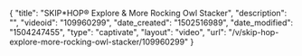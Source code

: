 {
    "title": "SKIP*HOP&reg; Explore &amp; More Rocking Owl Stacker",
    "description": "",
    "videoid": "109960299",
    "date_created": "1502516989",
    "date_modified": "1504247455",
    "type": "captivate",
    "layout": "video",
    "url": "\/v\/skip-hop-explore-more-rocking-owl-stacker\/109960299"
}